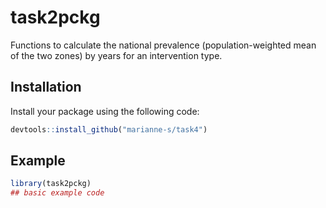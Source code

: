 
# task2pckg

<!-- badges: start -->
<!-- badges: end -->

Functions to calculate the national prevalence (population-weighted mean of the two zones) by years for an intervention type.

## Installation

Install your package using the following code:

``` r
devtools::install_github("marianne-s/task4")
```

## Example


``` r
library(task2pckg)
## basic example code
```

